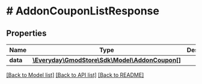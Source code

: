 # # AddonCouponListResponse

## Properties

Name | Type | Description | Notes
------------ | ------------- | ------------- | -------------
**data** | [**\Everyday\GmodStore\Sdk\Model\AddonCoupon[]**](AddonCoupon.md) |  | [optional] 

[[Back to Model list]](../../README.md#documentation-for-models) [[Back to API list]](../../README.md#documentation-for-api-endpoints) [[Back to README]](../../README.md)


